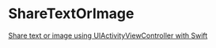 # ShareTextOrImage
[Share text or image using UIActivityViewController with Swift](https://programmingwithswift.com/share-text-or-images-with-uiactivityviewcontroller)

